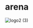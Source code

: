 # arena
![logo2 (3)](https://user-images.githubusercontent.com/35488776/190877426-088b4db2-f62f-4d3d-a971-eeaa52d1c109.PNG)
